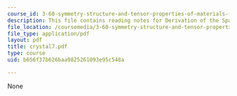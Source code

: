```yaml
---
course_id: 3-60-symmetry-structure-and-tensor-properties-of-materials-fall-2005
description: This file contains reading notes for Derivation of the Space Lattices.
file_location: /coursemedia/3-60-symmetry-structure-and-tensor-properties-of-materials-fall-2005/b656f37b626baa9825261093e95c548a_crystal7.pdf
file_type: application/pdf
layout: pdf
title: crystal7.pdf
type: course
uid: b656f37b626baa9825261093e95c548a

---
```

None